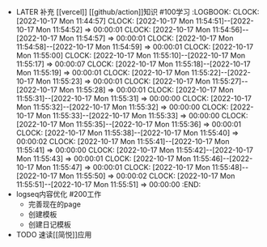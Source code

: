- LATER 补充 [[vercel]] [[github/action]]知识 #100学习
  :LOGBOOK:
  CLOCK: [2022-10-17 Mon 11:44:57]
  CLOCK: [2022-10-17 Mon 11:54:51]--[2022-10-17 Mon 11:54:52] =>  00:00:01
  CLOCK: [2022-10-17 Mon 11:54:56]--[2022-10-17 Mon 11:54:57] =>  00:00:01
  CLOCK: [2022-10-17 Mon 11:54:58]--[2022-10-17 Mon 11:54:59] =>  00:00:01
  CLOCK: [2022-10-17 Mon 11:55:00]
  CLOCK: [2022-10-17 Mon 11:55:10]--[2022-10-17 Mon 11:55:17] =>  00:00:07
  CLOCK: [2022-10-17 Mon 11:55:18]--[2022-10-17 Mon 11:55:19] =>  00:00:01
  CLOCK: [2022-10-17 Mon 11:55:22]--[2022-10-17 Mon 11:55:23] =>  00:00:01
  CLOCK: [2022-10-17 Mon 11:55:27]--[2022-10-17 Mon 11:55:28] =>  00:00:01
  CLOCK: [2022-10-17 Mon 11:55:31]--[2022-10-17 Mon 11:55:31] =>  00:00:00
  CLOCK: [2022-10-17 Mon 11:55:32]--[2022-10-17 Mon 11:55:32] =>  00:00:00
  CLOCK: [2022-10-17 Mon 11:55:33]--[2022-10-17 Mon 11:55:33] =>  00:00:00
  CLOCK: [2022-10-17 Mon 11:55:35]--[2022-10-17 Mon 11:55:36] =>  00:00:01
  CLOCK: [2022-10-17 Mon 11:55:38]--[2022-10-17 Mon 11:55:40] =>  00:00:02
  CLOCK: [2022-10-17 Mon 11:55:41]--[2022-10-17 Mon 11:55:41] =>  00:00:00
  CLOCK: [2022-10-17 Mon 11:55:42]--[2022-10-17 Mon 11:55:43] =>  00:00:01
  CLOCK: [2022-10-17 Mon 11:55:46]--[2022-10-17 Mon 11:55:47] =>  00:00:01
  CLOCK: [2022-10-17 Mon 11:55:48]--[2022-10-17 Mon 11:55:50] =>  00:00:02
  CLOCK: [2022-10-17 Mon 11:55:51]--[2022-10-17 Mon 11:55:51] =>  00:00:00
  :END:
- logseq内容优化 #200工作
	- 完善现在的page
	- 创建模板
	- 创建日记模板
- TODO 速读[[简悦]]应用